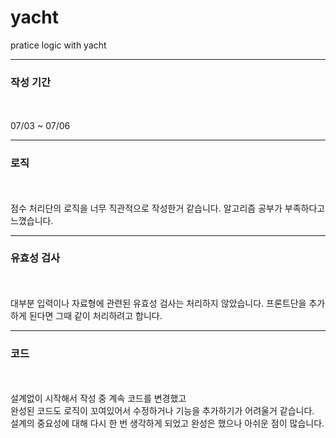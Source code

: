 # yacht
pratice logic with yacht
<hr>
<h3>작성 기간</h3> <br><br>
07/03 ~ 07/06

<hr>
<h3>로직</h3>
<br><br>
점수 처리단의 로직을 너무 직관적으로 작성한거 같습니다.
알고리즘 공부가 부족하다고 느꼈습니다.

<hr>
<h3>유효성 검사</h3>
<br><br>
대부분 입력이나 자료형에 관련된 유효성 검사는 처리하지 않았습니다.
프론트단을 추가하게 된다면 그때 같이 처리하려고 합니다.

<hr>
<h3>코드</h3>
<br><br>
설계없이 시작해서 작성 중 계속 코드를 변경했고<br>
완성된 코드도 로직이 꼬여있어서 수정하거나 기능을 추가하기가 어려울거 같습니다.<br>
설계의 중요성에 대해 다시 한 번 생각하게 되었고 완성은 했으나 아쉬운 점이 많습니다.<br><br>


